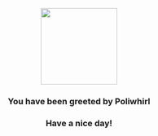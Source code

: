 <p align="center">
    <img src="https://raw.githubusercontent.com/PokeAPI/sprites/master/sprites/pokemon/61.png" width="150" height="150">
</p>
<h3 align="center">You have been greeted by  <b>Poliwhirl</b></h3>
<h3 align="center">Have a nice day!</h3>
